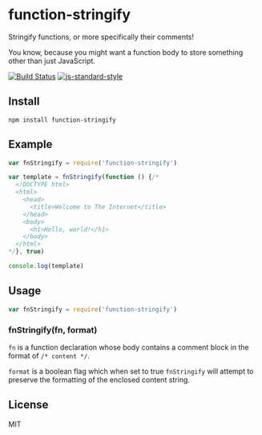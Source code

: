 # function-stringify

Stringify functions, or more specifically their comments!

You know, because you might want a function body to store something other than just JavaScript.

[![Build Status](https://travis-ci.org/joshgillies/function-stringify.svg)](https://travis-ci.org/joshgillies/function-stringify)
[![js-standard-style](https://img.shields.io/badge/code%20style-standard-brightgreen.svg?style=flat)](https://github.com/feross/standard)

## Install

`npm install function-stringify`

## Example

```js
var fnStringify = require('function-stringify')

var template = fnStringify(function () {/*
  <!DOCTYPE html>
  <html>
    <head>
      <title>Welcome to The Internet</title>
    </head>
    <body>
      <h1>Hello, world!</h1>
    </body>
  </html>
*/}, true)

console.log(template)
```

## Usage

```js
var fnStringify = require('function-stringify')
```

### fnStringify(fn, format)

`fn` is a function declaration whose body contains a comment block in the format of `/* content */`.

`format` is a boolean flag which when set to true `fnStringify` will attempt to preserve the formatting of the enclosed content string.

## License

MIT
